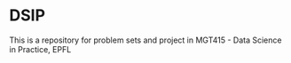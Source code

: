 # DSIP
This is a repository for problem sets and project in MGT415 - Data Science in Practice, EPFL

